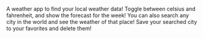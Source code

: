 A weather app to find your local weather data! 
Toggle between celsius and fahrenheit, and show the forecast for the week!
You can also search any city in the world and see the weather of that place!
Save your searched city to your favorites and delete them!

